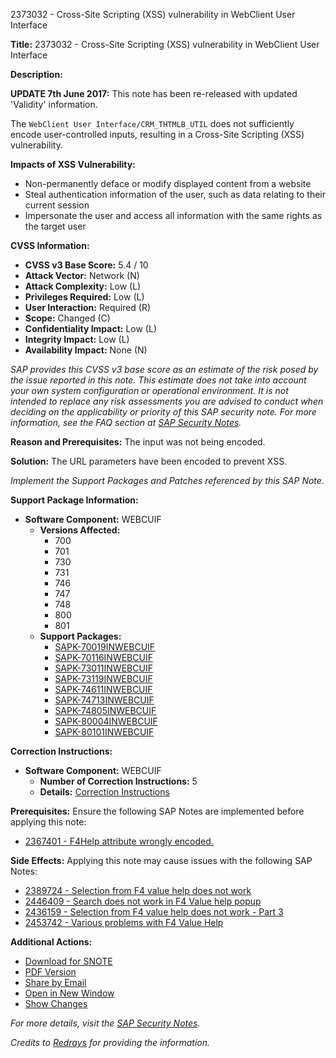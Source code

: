 2373032 - Cross-Site Scripting (XSS) vulnerability in WebClient User Interface

**Title:** 2373032 - Cross-Site Scripting (XSS) vulnerability in WebClient User Interface

**Description:**
  
**UPDATE 7th June 2017:** This note has been re-released with updated 'Validity' information.

The `WebClient User Interface/CRM_THTMLB_UTIL` does not sufficiently encode user-controlled inputs, resulting in a Cross-Site Scripting (XSS) vulnerability.

**Impacts of XSS Vulnerability:**
- Non-permanently deface or modify displayed content from a website
- Steal authentication information of the user, such as data relating to their current session
- Impersonate the user and access all information with the same rights as the target user

**CVSS Information:**
- **CVSS v3 Base Score:** 5.4 / 10
- **Attack Vector:** Network (N)
- **Attack Complexity:** Low (L)
- **Privileges Required:** Low (L)
- **User Interaction:** Required (R)
- **Scope:** Changed (C)
- **Confidentiality Impact:** Low (L)
- **Integrity Impact:** Low (L)
- **Availability Impact:** None (N)

*SAP provides this CVSS v3 base score as an estimate of the risk posed by the issue reported in this note. This estimate does not take into account your own system configuration or operational environment. It is not intended to replace any risk assessments you are advised to conduct when deciding on the applicability or priority of this SAP security note. For more information, see the FAQ section at [SAP Security Notes](https://support.sap.com/securitynotes).*

**Reason and Prerequisites:**
The input was not being encoded.

**Solution:**
The URL parameters have been encoded to prevent XSS.

*Implement the Support Packages and Patches referenced by this SAP Note.*

**Support Package Information:**
- **Software Component:** WEBCUIF
  - **Versions Affected:**
    - 700
    - 701
    - 730
    - 731
    - 746
    - 747
    - 748
    - 800
    - 801
  - **Support Packages:**
    - [SAPK-70019INWEBCUIF](https://me.sap.com/supportpackage/SAPK-70019INWEBCUIF)
    - [SAPK-70116INWEBCUIF](https://me.sap.com/supportpackage/SAPK-70116INWEBCUIF)
    - [SAPK-73011INWEBCUIF](https://me.sap.com/supportpackage/SAPK-73011INWEBCUIF)
    - [SAPK-73119INWEBCUIF](https://me.sap.com/supportpackage/SAPK-73119INWEBCUIF)
    - [SAPK-74611INWEBCUIF](https://me.sap.com/supportpackage/SAPK-74611INWEBCUIF)
    - [SAPK-74713INWEBCUIF](https://me.sap.com/supportpackage/SAPK-74713INWEBCUIF)
    - [SAPK-74805INWEBCUIF](https://me.sap.com/supportpackage/SAPK-74805INWEBCUIF)
    - [SAPK-80004INWEBCUIF](https://me.sap.com/supportpackage/SAPK-80004INWEBCUIF)
    - [SAPK-80101INWEBCUIF](https://me.sap.com/supportpackage/SAPK-80101INWEBCUIF)

**Correction Instructions:**
- **Software Component:** WEBCUIF
  - **Number of Correction Instructions:** 5
  - **Details:** [Correction Instructions](https://me.sap.com/corrins/0002373032/6555)

**Prerequisites:**
Ensure the following SAP Notes are implemented before applying this note:
- [2367401 - F4Help attribute wrongly encoded.](https://me.sap.com/notes/2367401)

**Side Effects:**
Applying this note may cause issues with the following SAP Notes:
- [2389724 - Selection from F4 value help does not work](https://me.sap.com/notes/0002389724)
- [2446409 - Search does not work in F4 Value help popup](https://me.sap.com/notes/0002446409)
- [2436159 - Selection from F4 value help does not work - Part 3](https://me.sap.com/notes/0002436159)
- [2453742 - Various problems with F4 Value Help](https://me.sap.com/notes/0002453742)

**Additional Actions:**
- [Download for SNOTE](https://notesdownloads.sap.com/note/0040000014001182017)
- [PDF Version](https://userapps.support.sap.com/sap/support/sfm/notes/print/0002373032?language=en-US&token=FE1ECD24516C8423227DD6D629742565)
- [Share by Email](https://me.sap.com/)
- [Open in New Window](https://me.sap.com/)
- [Show Changes](https://me.sap.com/notesLatestChanges/0002373032/E/diff)

*For more details, visit the [SAP Security Notes](https://me.sap.com/notes/0002373032).*

*Credits to [Redrays](https://redrays.io) for providing the information.*